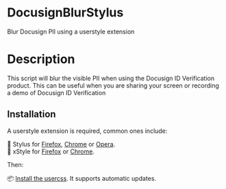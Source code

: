 # DocusignBlurStylus
Blur Docusign PII using a userstyle extension

# Description
This script will blur the visible PII when using the Docusign ID Verification product. This can be useful when you are sharing your screen or recording a demo of Docusign ID Verification

## Installation
A userstyle extension is required, common ones include:

🎨 Stylus for [Firefox](https://addons.mozilla.org/en-US/firefox/addon/styl-us/), [Chrome](https://chrome.google.com/webstore/detail/stylus/clngdbkpkpeebahjckkjfobafhncgmne) or [Opera](https://addons.opera.com/en-gb/extensions/details/stylus/).<br>
🎨 xStyle for [Firefox](https://addons.mozilla.org/firefox/addon/xstyle/) or [Chrome](https://chrome.google.com/webstore/detail/xstyle/hncgkmhphmncjohllpoleelnibpmccpj).

Then:

📦 [Install the usercss](https://github.com/cyrilthirion/DocusignBlurCSS/raw/main/docusignblur.user.css). It supports automatic updates.
